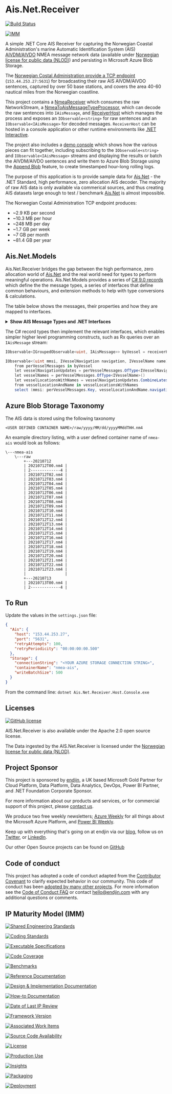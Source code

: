 # Ais.Net.Receiver

[![Build Status](https://dev.azure.com/endjin-labs/Ais.Net.Receiver/_apis/build/status/CI?repoName=ais-dotnet%2FAis.Net.Receiver&branchName=master)](https://dev.azure.com/endjin-labs/Ais.Net.Receiver/_build/latest?definitionId=1&repoName=ais-dotnet%2FAis.Net.Receiver&branchName=master)

[![IMM](https://endimmfuncdev.azurewebsites.net/api/imm/github/ais-dotnet/Ais.Net.Receiver/total?cache=false)](https://endimmfuncdev.azurewebsites.net/api/imm/github/ais-dotnet/Ais.Net.Receiver/total?cache=false)

A simple .NET Core AIS Receiver for capturing the Norwegian Coastal Administration's marine Automatic Identification System (AIS) [AIVDM/AIVDO](https://gpsd.gitlab.io/gpsd/AIVDM.html) NMEA message network data (available under [Norwegian license for public data (NLOD)](https://data.norge.no/nlod/en/2.0)) and persisting in Microsoft Azure Blob Storage.

The [Norwegian Costal Administration provide a TCP endpoint](https://ais.kystverket.no/) (`153.44.253.27:5631`) for broadcasting their raw AIS AIVDM/AIVDO sentences, captured by over 50 base stations, and covers the area 40-60 nautical miles from the Norwegian coastline.

This project contains a [NmeaReceiver](https://github.com/ais-dotnet/Ais.Net.Receiver/blob/master/Solutions/Ais.Net.Receiver/Receiver/NmeaReceiver.cs) which consumes the raw NetworkStream, a [NmeaToAisMessageTypeProcessor](https://github.com/ais-dotnet/Ais.Net.Receiver/blob/master/Solutions/Ais.Net.Receiver/Parser/NmeaToAisMessageTypeProcessor.cs), which can decode the raw sentences into `IAisMessage`, and [ReceiverHost](https://github.com/ais-dotnet/Ais.Net.Receiver/blob/master/Solutions/Ais.Net.Receiver/Receiver/ReceiverHost.cs) which manages the process and exposes an `IObservable<string>` for raw sentences and an `IObservable<IAisMessage>` for decoded messages. `ReceiverHost` can be hosted in a console application or other runtime environments like [.NET Interactive](https://github.com/dotnet/interactive).

The project also includes a [demo console](https://github.com/ais-dotnet/Ais.Net.Receiver/blob/master/Solutions/Ais.Net.Receiver.Host.Console/Program.cs) which shows how the various pieces can fit together, including subscribing to the `IObservable<string>` and `IObservable<IAisMessage>` streams and displaying the results or batch the AIVDM/AIVDO sentences and write them to Azure Blob Storage using the [Append Blob](https://docs.microsoft.com/en-us/rest/api/storageservices/append-block) feature, to create timestamped hour-long rolling logs.

The purpose of this application is to provide sample data for [Ais.Net](https://github.com/ais-dotnet/Ais.Net) - the .NET Standard, high performance, zero allocation AIS decoder. The majority of raw AIS data is only available via commerical sources, and thus creating AIS datasets large enough to test / benchmark [Ais.Net](https://github.com/ais-dotnet/Ais.Net) is almost impossible. 

The Norwegian Costal Administration TCP endpoint produces:
 
- ~2.9 KB per second 
- ~10.3 MB per hour 
- ~248 MB per day 
- ~1.7 GB per week 
- ~7 GB per month
- ~81.4 GB per year

## Ais.Net.Models

Ais.Net.Receiver bridges the gap between the high performance, zero allocation world of [Ais.Net](https://github.com/ais-dotnet/Ais.Net) and the real world need for types to perform meaningful operations. Ais.Net.Models provides a series of [C# 9.0 records](https://devblogs.microsoft.com/dotnet/c-9-0-on-the-record/) 
which define the the message types, a series of interfaces that define common behaviours, and extension methods to help with type conversions & calculations.

The table below shows the messages, their properties and how they are mapped to interfaces.

<details><summary><b>Show AIS Message Types and .NET Interfaces</b></summary>

|                        | Message Type 1 to 3         | Message Type 5       | Message Type 18                     | Message Type 19             | Message Type 24 Part 0 | Message Type 24 Part 1 |
| ---------------------- | --------------------------- | -------------------- | ----------------------------------- | --------------------------- | ---------------------- | ---------------------- |
| IAisMessageType5       |                             | AisVersion           |                                     |                             |                        |                        |
| ICallSign              |                             | CallSign             |                                     |                             |                        | CallSign               |
| IAisMessageType18      |                             |                      | CanAcceptMessage22ChannelAssignment |                             |                        |                        |
| IAisMessageType18      |                             |                      | CanSwitchBands                      |                             |                        |                        |
| IVesselNavigation      | CourseOverGround10thDegrees |                      | CourseOverGround10thDegrees         | CourseOverGround10thDegrees |                        |                        |
| IAisMessageType5       |                             | Destination          |                                     |                             |                        |                        |
| IAisMessageType18      |                             |                      | CsUnit                              |                             |                        |                        |
| IVesselDimensions      |                             | DimensionToBow       |                                     | DimensionToBow              |                        | DimensionToBow         |
| IVesselDimensions      |                             | DimensionToPort      |                                     | DimensionToPort             |                        | DimensionToPort        |
| IVesselDimensions      |                             | DimensionToStarboard |                                     | DimensionToStarboard        |                        | DimensionToStarboard   |
| IVesselDimensions      |                             | DimensionToStern     |                                     | DimensionToStern            |                        | DimensionToStern       |
| IAisMessageType5       |                             | Draught10thMetres    |                                     |                             |                        |                        |
| IAisMessageType5       |                             | EtaMonth             |                                     |                             |                        |                        |
| IAisMessageType5       |                             | EtaDay               |                                     |                             |                        |                        |
| IAisMessageType5       |                             | EtaHour              |                                     |                             |                        |                        |
| IAisMessageType5       |                             | EtaMinute            |                                     |                             |                        |                        |
| IAisMessageType18      |                             |                      | HasDisplay                          |                             |                        |                        |
| IIsAssigned            |                             |                      | IsAssigned                          | IsAssigned                  |                        |                        |
| IAisMessageType18      |                             |                      | IsDscAttached                       |                             |                        |                        |
| IAisMessageType5       |                             | ImoNumber            |                                     |                             |                        |                        |
| IAisIsDteNotReady      |                             | IsDteNotReady        |                                     | IsDteNotReady               |                        |                        |
| IVesselNavigation      | Latitude10000thMins         |                      | Latitude10000thMins                 | Latitude10000thMins         |                        |                        |
| IVesselNavigation      | Longitude10000thMins        |                      | Longitude10000thMins                | Longitude10000thMins        |                        |                        |
| IAisMessageType1to3    | ManoeuvreIndicator          |                      |                                     |                             |                        |                        |
| IAisMessageType24Part1 |                             |                      |                                     |                             |                        | MothershipMmsi         |
| IAisMessageType        | MessageType                 | MessageType          | MessageType                         | MessageType                 | MessageType            | MessageType            |
| IVesselIdentity        | Mmsi                        | Mmsi                 | Mmsi                                | Mmsi                        | Mmsi                   | Mmsi                   |
| IAisMessageType1to3    | NavigationStatus            |                      |                                     |                             |                        |                        |
| IAisMultipartMessage   |                             |                      |                                     |                             | PartNumber             | PartNumber             |
| IVesselNavigation      | PositionAccuracy            |                      | PositionAccuracy                    | PositionAccuracy            |                        |                        |
| IAisPositionFixType    |                             | PositionFixType      |                                     | PositionFixType             |                        |                        |
| IAisMessageType18      |                             |                      | RadioStatusType                     |                             |                        |                        |
| IAisMessageType1to3    | RadioSlotTimeout            |                      |                                     |                             |                        |                        |
| IAisMessageType1to3    | RadioSubMessage             |                      |                                     |                             |                        |                        |
| IAisMessageType1to3    | RadioSyncState              |                      |                                     |                             |                        |                        |
| IAisMessageType19      |                             |                      |                                     | RegionalReserved139         |                        |                        |
| IAisMessageType19      |                             |                      |                                     | RegionalReserved38          |                        |                        |
| IRaimFlag              | RaimFlag                    |                      | RaimFlag                            | RaimFlag                    |                        |                        |
| IAisMessageType18      |                             |                      | RegionalReserved139                 |                             |                        |                        |
| IAisMessageType18      |                             |                      | RegionalReserved38                  |                             |                        |                        |
| IAisMessageType1to3    | RateOfTurn                  |                      |                                     |                             |                        |                        |
| IRepeatIndicator       | RepeatIndicator             | RepeatIndicator      | RepeatIndicator                     | RepeatIndicator             | RepeatIndicator        | RepeatIndicator        |
| IAisMessageType24Part1 |                             |                      |                                     |                             |                        | SerialNumber           |
| IAisMessageType19      |                             |                      |                                     | ShipName                    |                        |                        |
| IShipType              |                             | ShipType             |                                     | ShipType                    |                        | ShipType               |
| IAisMessageType1to3    | SpareBits145                |                      |                                     |                             |                        |                        |
| IAisMessageType24Part0 |                             |                      |                                     |                             | Spare160               |                        |
| IAisMessageType24Part1 |                             |                      |                                     |                             |                        | Spare162               |
| IAisMessageType5       |                             | Spare423             |                                     |                             |                        |                        |
| IAisMessageType19      |                             |                      |                                     | Spare308                    |                        |                        |
| IVesselNavigation      | SpeedOverGroundTenths       |                      | SpeedOverGroundTenths               | SpeedOverGroundTenths       |                        |                        |
| IVesselNavigation      | TimeStampSecond             |                      | TimeStampSecond                     | TimeStampSecond             |                        |                        |
| IVesselNavigation      | TrueHeadingDegrees          |                      | TrueHeadingDegrees                  | TrueHeadingDegrees          |                        |                        |
| IAisMessageType24Part1 |                             |                      |                                     |                             |                        | UnitModelCode          |
| IAisMessageType24Part1 |                             |                      |                                     |                             |                        | VendorIdRev3           |
| IAisMessageType24Part1 |                             |                      |                                     |                             |                        | VendorIdRev4           |
| IVesselName            |                             | VesselName           |                                     |                             |                        |                        |
</details>


The C# record types then implement the relevant interfaces, which enables simpler higher level programming constructs, such as Rx queries over an `IAisMessage` stream:

```csharp
IObservable<IGroupedObservable<uint, IAisMessage>> byVessel = receiverHost.Messages.GroupBy(m => m.Mmsi);

IObservable<(uint mmsi, IVesselNavigation navigation, IVesselName name)>? vesselNavigationWithNameStream =
    from perVesselMessages in byVessel
    let vesselNavigationUpdates = perVesselMessages.OfType<IVesselNavigation>()
    let vesselNames = perVesselMessages.OfType<IVesselName>()
    let vesselLocationsWithNames = vesselNavigationUpdates.CombineLatest(vesselNames, (navigation, name) => (navigation, name))
    from vesselLocationAndName in vesselLocationsWithNames
    select (mmsi: perVesselMessages.Key, vesselLocationAndName.navigation, vesselLocationAndName.name);
```

## Azure Blob Storage Taxonomy

The AIS data is stored using the following taxonomy

`<USER DEFINED CONTAINER NAME>/raw/yyyy/MM/dd/yyyyMMddTHH.nm4`

An example directory listing, with a user defined container name of `nmea-ais` would look as follows:

```
\---nmea-ais
    \---raw
        +---20210712
        | 20210712T00.nm4 |
        | 2-------------4 |
        | 20210712T02.nm4 |
        | 20210712T03.nm4 |
        | 20210712T04.nm4 |
        | 20210712T05.nm4 |
        | 20210712T06.nm4 |
        | 20210712T07.nm4 |
        | 20210712T08.nm4 |
        | 20210712T09.nm4 |
        | 20210712T10.nm4 |
        | 20210712T11.nm4 |
        | 20210712T12.nm4 |
        | 20210712T13.nm4 |
        | 20210712T14.nm4 |
        | 20210712T15.nm4 |
        | 20210712T16.nm4 |
        | 20210712T17.nm4 |
        | 20210712T18.nm4 |
        | 20210712T19.nm4 |
        | 20210712T20.nm4 |
        | 20210712T21.nm4 |
        | 20210712T22.nm4 |
        | 20210712T23.nm4 |
        |                 |
        +---20210713
        | 20210713T00.nm4 |
        | 2-------------4 |
```

## To Run

Update the values in the `settings.json` file:

```json
{
  "Ais": {
    "host": "153.44.253.27",
    "port": "5631",
    "retryAttempts": 100,
    "retryPeriodicity": "00:00:00:00.500"
  },
  "Storage": {
    "connectionString": "<YOUR AZURE STORAGE CONNECTION STRING>",
    "containerName": "nmea-ais",
    "writeBatchSize": 500
  }
}
```

From the command line: `dotnet Ais.Net.Receiver.Host.Console.exe`

## Licenses

[![GitHub license](https://img.shields.io/badge/license-Apache%202-blue.svg)](https://raw.githubusercontent.com/ais-dotnet/Ais.Net.Receiver/master/LICENSE)

AIS.Net.Receiver is also available under the Apache 2.0 open source license.
 
The Data ingested by the AIS.Net.Receiver is licensed under the [Norwegian license for public data (NLOD)](https://data.norge.no/nlod/en/2.0).

## Project Sponsor

This project is sponsored by [endjin](https://endjin.com), a UK based Microsoft Gold Partner for Cloud Platform, Data Platform, Data Analytics, DevOps, Power BI Partner, and .NET Foundation Corporate Sponsor.

For more information about our products and services, or for commercial support of this project, please [contact us](https://endjin.com/contact-us). 

We produce two free weekly newsletters; [Azure Weekly](https://azureweekly.info) for all things about the Microsoft Azure Platform, and [Power BI Weekly](https://powerbiweekly.info).

Keep up with everything that's going on at endjin via our [blog](https://blogs.endjin.com/), follow us on [Twitter](https://twitter.com/endjin), or [LinkedIn](https://www.linkedin.com/company/1671851/).

Our other Open Source projects can be found on [GitHub](https://github.com/endjin)

## Code of conduct

This project has adopted a code of conduct adapted from the [Contributor Covenant](http://contributor-covenant.org/) to clarify expected behavior in our community. This code of conduct has been [adopted by many other projects](http://contributor-covenant.org/adopters/). For more information see the [Code of Conduct FAQ](https://opensource.microsoft.com/codeofconduct/faq/) or contact [&#104;&#101;&#108;&#108;&#111;&#064;&#101;&#110;&#100;&#106;&#105;&#110;&#046;&#099;&#111;&#109;](&#109;&#097;&#105;&#108;&#116;&#111;:&#104;&#101;&#108;&#108;&#111;&#064;&#101;&#110;&#100;&#106;&#105;&#110;&#046;&#099;&#111;&#109;) with any additional questions or comments.

## IP Maturity Model (IMM)

[![Shared Engineering Standards](https://endimmfuncdev.azurewebsites.net/api/imm/github/ais-dotnet/Ais.Net.Receiver/rule/74e29f9b-6dca-4161-8fdd-b468a1eb185d?nocache=true)](https://endimmfuncdev.azurewebsites.net/api/imm/github/ais-dotnet/Ais.Net.Receiver/rule/74e29f9b-6dca-4161-8fdd-b468a1eb185d?cache=false)

[![Coding Standards](https://endimmfuncdev.azurewebsites.net/api/imm/github/ais-dotnet/Ais.Net.Receiver/rule/f6f6490f-9493-4dc3-a674-15584fa951d8?cache=false)](https://endimmfuncdev.azurewebsites.net/api/imm/github/ais-dotnet/Ais.Net.Receiver/rule/f6f6490f-9493-4dc3-a674-15584fa951d8?cache=false)

[![Executable Specifications](https://endimmfuncdev.azurewebsites.net/api/imm/github/ais-dotnet/Ais.Net.Receiver/rule/bb49fb94-6ab5-40c3-a6da-dfd2e9bc4b00?cache=false)](https://endimmfuncdev.azurewebsites.net/api/imm/github/ais-dotnet/Ais.Net.Receiver/rule/bb49fb94-6ab5-40c3-a6da-dfd2e9bc4b00?cache=false)

[![Code Coverage](https://endimmfuncdev.azurewebsites.net/api/imm/github/ais-dotnet/Ais.Net.Receiver/rule/0449cadc-0078-4094-b019-520d75cc6cbb?cache=false)](https://endimmfuncdev.azurewebsites.net/api/imm/github/ais-dotnet/Ais.Net.Receiver/rule/0449cadc-0078-4094-b019-520d75cc6cbb?cache=false)

[![Benchmarks](https://endimmfuncdev.azurewebsites.net/api/imm/github/ais-dotnet/Ais.Net.Receiver/rule/64ed80dc-d354-45a9-9a56-c32437306afa?cache=false)](https://endimmfuncdev.azurewebsites.net/api/imm/github/ais-dotnet/Ais.Net.Receiver/rule/64ed80dc-d354-45a9-9a56-c32437306afa?cache=false)

[![Reference Documentation](https://endimmfuncdev.azurewebsites.net/api/imm/github/ais-dotnet/Ais.Net.Receiver/rule/2a7fc206-d578-41b0-85f6-a28b6b0fec5f?cache=false)](https://endimmfuncdev.azurewebsites.net/api/imm/github/ais-dotnet/Ais.Net.Receiver/rule/2a7fc206-d578-41b0-85f6-a28b6b0fec5f?cache=false)

[![Design & Implementation Documentation](https://endimmfuncdev.azurewebsites.net/api/imm/github/ais-dotnet/Ais.Net.Receiver/rule/f026d5a2-ce1a-4e04-af15-5a35792b164b?cache=false)](https://endimmfuncdev.azurewebsites.net/api/imm/github/ais-dotnet/Ais.Net.Receiver/rule/f026d5a2-ce1a-4e04-af15-5a35792b164b?cache=false)

[![How-to Documentation](https://endimmfuncdev.azurewebsites.net/api/imm/github/ais-dotnet/Ais.Net.Receiver/rule/145f2e3d-bb05-4ced-989b-7fb218fc6705?cache=false)](https://endimmfuncdev.azurewebsites.net/api/imm/github/ais-dotnet/Ais.Net.Receiver/rule/145f2e3d-bb05-4ced-989b-7fb218fc6705?cache=false)

[![Date of Last IP Review](https://endimmfuncdev.azurewebsites.net/api/imm/github/ais-dotnet/Ais.Net.Receiver/rule/da4ed776-0365-4d8a-a297-c4e91a14d646?cache=false)](https://endimmfuncdev.azurewebsites.net/api/imm/github/ais-dotnet/Ais.Net.Receiver/rule/da4ed776-0365-4d8a-a297-c4e91a14d646?cache=false)

[![Framework Version](https://endimmfuncdev.azurewebsites.net/api/imm/github/ais-dotnet/Ais.Net.Receiver/rule/6c0402b3-f0e3-4bd7-83fe-04bb6dca7924?cache=false)](https://endimmfuncdev.azurewebsites.net/api/imm/github/ais-dotnet/Ais.Net.Receiver/rule/6c0402b3-f0e3-4bd7-83fe-04bb6dca7924?cache=false)

[![Associated Work Items](https://endimmfuncdev.azurewebsites.net/api/imm/github/ais-dotnet/Ais.Net.Receiver/rule/79b8ff50-7378-4f29-b07c-bcd80746bfd4?cache=false)](https://endimmfuncdev.azurewebsites.net/api/imm/github/ais-dotnet/Ais.Net.Receiver/rule/79b8ff50-7378-4f29-b07c-bcd80746bfd4?cache=false)

[![Source Code Availability](https://endimmfuncdev.azurewebsites.net/api/imm/github/ais-dotnet/Ais.Net.Receiver/rule/30e1b40b-b27d-4631-b38d-3172426593ca?cache=false)](https://endimmfuncdev.azurewebsites.net/api/imm/github/ais-dotnet/Ais.Net.Receiver/rule/30e1b40b-b27d-4631-b38d-3172426593ca?cache=false)

[![License](https://endimmfuncdev.azurewebsites.net/api/imm/github/ais-dotnet/Ais.Net.Receiver/rule/d96b5bdc-62c7-47b6-bcc4-de31127c08b7?cache=false)](https://endimmfuncdev.azurewebsites.net/api/imm/github/ais-dotnet/Ais.Net.Receiver/rule/d96b5bdc-62c7-47b6-bcc4-de31127c08b7?cache=false)

[![Production Use](https://endimmfuncdev.azurewebsites.net/api/imm/github/ais-dotnet/Ais.Net.Receiver/rule/87ee2c3e-b17a-4939-b969-2c9c034d05d7?cache=false)](https://endimmfuncdev.azurewebsites.net/api/imm/github/ais-dotnet/Ais.Net.Receiver/rule/87ee2c3e-b17a-4939-b969-2c9c034d05d7?cache=false)

[![Insights](https://endimmfuncdev.azurewebsites.net/api/imm/github/ais-dotnet/Ais.Net.Receiver/rule/71a02488-2dc9-4d25-94fa-8c2346169f8b?cache=false)](https://endimmfuncdev.azurewebsites.net/api/imm/github/ais-dotnet/Ais.Net.Receiver/rule/71a02488-2dc9-4d25-94fa-8c2346169f8b?cache=false)

[![Packaging](https://endimmfuncdev.azurewebsites.net/api/imm/github/ais-dotnet/Ais.Net.Receiver/rule/547fd9f5-9caf-449f-82d9-4fba9e7ce13a?cache=false)](https://endimmfuncdev.azurewebsites.net/api/imm/github/ais-dotnet/Ais.Net.Receiver/rule/547fd9f5-9caf-449f-82d9-4fba9e7ce13a?cache=false)

[![Deployment](https://endimmfuncdev.azurewebsites.net/api/imm/github/ais-dotnet/Ais.Net.Receiver/rule/edea4593-d2dd-485b-bc1b-aaaf18f098f9?cache=false)](https://endimmfuncdev.azurewebsites.net/api/imm/github/ais-dotnet/Ais.Net.Receiver/rule/edea4593-d2dd-485b-bc1b-aaaf18f098f9?cache=false)